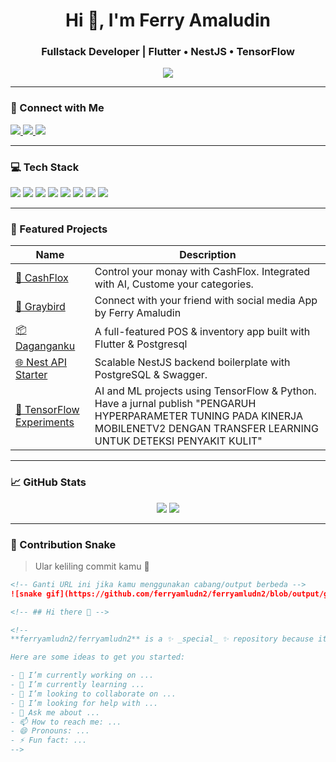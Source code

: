 <h1 align="center">Hi 👋, I'm Ferry Amaludin</h1>
<h3 align="center">Fullstack Developer | Flutter • NestJS • TensorFlow</h3>

<p align="center">
  <img src="https://readme-typing-svg.herokuapp.com?font=Fira+Code&size=22&duration=3000&pause=1000&center=true&width=500&lines=I+build+Flutter+apps.;I+create+powerful+NestJS+backends.;I+love+AI+with+TensorFlow!;Welcome+to+my+profile!+👋" />
</p>

---

### 🔗 Connect with Me
<p align="left">
  <a href="https://www.linkedin.com/in/ferry-amaludin-31a964259/" target="_blank">
    <img src="https://img.shields.io/badge/LinkedIn-Follow-blue?logo=linkedin" />
  </a>
  <a href="mailto:ferryamludn.work@gmail.com">
    <img src="https://img.shields.io/badge/Email-Contact-green?logo=gmail" />
  </a>
  <a href="https://github.com/ferryamludn2">
    <img src="https://img.shields.io/github/followers/ferryamludn2?label=Follow&style=social" />
  </a>
</p>

---

### 💻 Tech Stack

<p>
  <img src="https://img.shields.io/badge/Dart-0175C2?style=for-the-badge&logo=dart&logoColor=white" />
  <img src="https://img.shields.io/badge/Flutter-02569B?style=for-the-badge&logo=flutter&logoColor=white" />
  <img src="https://img.shields.io/badge/NestJS-E0234E?style=for-the-badge&logo=nestjs&logoColor=white" />
  <img src="https://img.shields.io/badge/Node.js-339933?style=for-the-badge&logo=nodedotjs&logoColor=white" />
  <img src="https://img.shields.io/badge/TypeScript-3178C6?style=for-the-badge&logo=typescript&logoColor=white" />
  <img src="https://img.shields.io/badge/TensorFlow-FF6F00?style=for-the-badge&logo=tensorflow&logoColor=white" />
  <img src="https://img.shields.io/badge/PostgreSQL-4169E1?style=for-the-badge&logo=postgresql&logoColor=white" />
  <img src="https://img.shields.io/badge/Firebase-FFCA28?style=for-the-badge&logo=firebase&logoColor=black" />
</p>

---

### 🚀 Featured Projects

| Name | Description |
|------|-------------|
| [🤑 CashFlox](https://play.google.com/store/apps/details?id=com.ferryamludn.walfare) | Control your monay with CashFlox. Integrated with AI, Custome your categories. |
| [🤑 Graybird](https://play.google.com/store/apps/details?id=com.ferryamludn.graybird) | Connect with your friend with social media App by Ferry Amaludin |
| [📦 Daganganku](https://github.com/ferryamludn2/daganganku) | A full-featured POS & inventory app built with Flutter & Postgresql |
| [🌐 Nest API Starter](https://github.com/ferryamludn2/backend-stokbarang.git) | Scalable NestJS backend boilerplate with PostgreSQL & Swagger. |
| [🧠 TensorFlow Experiments](https://doi.org/10.61124/sinta.v2i2.43) | AI and ML projects using TensorFlow & Python. Have a jurnal publish "PENGARUH HYPERPARAMETER TUNING PADA KINERJA MOBILENETV2 DENGAN TRANSFER LEARNING UNTUK DETEKSI PENYAKIT KULIT" |

---

### 📈 GitHub Stats

<p align="center">
  <img src="https://github-readme-stats.vercel.app/api?username=ferryamludn2&show_icons=true&theme=tokyonight&hide_border=false" />
  <img src="https://github-readme-streak-stats.herokuapp.com/?user=ferryamludn2&theme=tokyonight&hide_border=false" />
</p>

---

### 🐍 Contribution Snake

> Ular keliling commit kamu 🐍

```md
<!-- Ganti URL ini jika kamu menggunakan cabang/output berbeda -->
![snake gif](https://github.com/ferryamludn2/ferryamludn2/blob/output/github-contribution-grid-snake.svg)

<!-- ## Hi there 👋 -->

<!--
**ferryamludn2/ferryamludn2** is a ✨ _special_ ✨ repository because its `README.md` (this file) appears on your GitHub profile.

Here are some ideas to get you started:

- 🔭 I’m currently working on ...
- 🌱 I’m currently learning ...
- 👯 I’m looking to collaborate on ...
- 🤔 I’m looking for help with ...
- 💬 Ask me about ...
- 📫 How to reach me: ...
- 😄 Pronouns: ...
- ⚡ Fun fact: ...
-->
